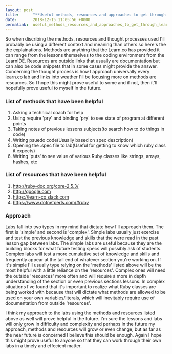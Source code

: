 ```yaml
---
layout: post
title:      "**Useful methods, resources and approaches to get through Learn.co labs.**"
date:       2018-12-15 11:05:56 +0000
permalink:  useful_methods_resources_and_approaches_to_get_through_learn_co_labs
---
```


So when discribing the methods, resources and thought processes used I'll probably be using a different context and meaning than others so here's the the explainations. Methods are anything that the Learn.co has provided it can range from the lessons themselves to the coding environment from the LearnIDE. Resources are outside links that usually are documentation but can also be code snippets that in some cases might provide the answer. Concerning the thought process is how I approach universally every learn.co lab and links into weather I'll be focusing more on methods are resources. So I hope this might prove useful to some and if not, then it'll hopefully prove useful to myself in the future. 

### List of methods that have been helpful
01. Asking a technical coach for help
02. Using require 'pry' and binding 'pry' to see state of program at different points
03. Taking notes of previous lessons subjects(to search how to do things in code)
04. Writing psuedo code(Usually based on spec description)
05. Opening the .spec file to lab(Useful for getting to know which ruby class it expects)
06. Writing 'puts' to see value of various Ruby classes like strings, arrays, hashes, etc

### List of resources that have been helpful
1. http://ruby-doc.org/core-2.5.3/
2. http://google.com
3. https://learn-co.slack.com
4. https://www.dotnetperls.com/#ruby

### Approach
Labs fall into two types in my mind that dictate how I'll approach them. The first is 'simple' and second is 'complex'. Simple labs usually just exercise and test the previous knowledge and skills that the were read in the past lesson gap between labs. The simple labs are useful because they are the building blocks for what future testing specs will possibly ask of students. Complex labs will test a more cumulative set of knowledge and skills and frequently appear at the tail end of whatever section you're working on. If it's simple I'll usually type relying on the 'methods' listed above will be the most helpful with a little reliance on the 'resources'. Complex ones will need the outside 'resources' more often and will require a more in depth understanding of the section or even previous sections lessons. In complex situations I've found that it's important to realize what Ruby classes are being worked with because that will dictate what methods are allowed to be used on your own variables/literals, which will inevitably require use of documentation from outside 'resources'.

I think my approach to the labs using the methods and resources listed above as well will prove helpful in the future. I'm sure the lessons and labs will only grow in difficulty and complexity and perhaps in the future my approach, methods and resources will grow or even change, but as far as the near future is concerned I believe this should be enough. Again I hope this might prove useful to anyone so that they can work through their own labs in a timely and effecient matter. 
